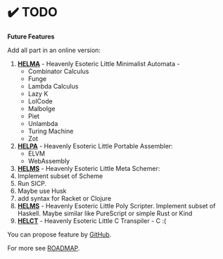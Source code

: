 # ✔️ TODO

**Future Features**

Add all part in an online version:
1. **[HELMA](helma)** - Heavenly Esoteric Little Minimalist Automata - 
    * Combinator Calculus
    * Funge
    * Lambda Calculus
    * Lazy K
    * LolCode
    * Malbolge
    * Piet
    * Unlambda
    * Turing Machine
    * Zot
3. **[HELPA](helpa)** - Heavenly Esoteric Little Portable Assembler:
    * ELVM
    * WebAssembly
5. **[HELMS](helms)** - Heavenly Esoteric Little Meta Schemer:
  1. Implement subset of Scheme
  2. Run SICP. 
  3. Maybe use Husk
  4. add syntax for Racket or Clojure
7. **[HELMS](helps)** - Heavenly Esoteric Little Poly Scripter. Implement subset of Haskell. Maybe similar like PureScript or simple Rust or Kind
9. **[HELCT](helct)** - Heavenly Esoteric Little C Transpiler - C :(

You can propose feature by [GitHub](https://github.com/helvm/helcam/issues).

For more see [ROADMAP](ROADMAP.md).

